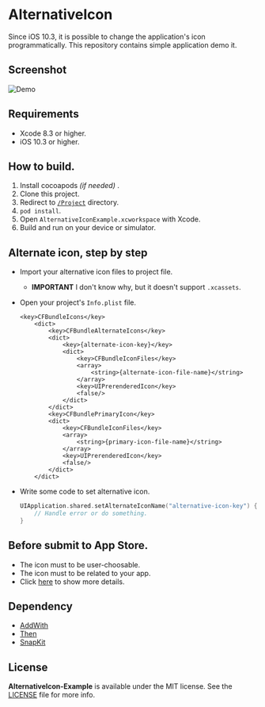 # AlternativeIcon
Since iOS 10.3, it is possible to change the application's icon programmatically.
This repository contains simple application demo it.

## Screenshot
![Demo](https://github.com/KimDarren/AlternativeIcon-Example/blob/master/Screenshots/demo.gif?raw=true)

## Requirements
* Xcode 8.3 or higher.
* iOS 10.3 or higher.

## How to build.
1. Install cocoapods _(if needed)_ .
2. Clone this project.
3. Redirect to [`/Project`](https://github.com/KimDarren/AlternativeIcon-Example/blob/master/Project) directory.
4. `pod install`.
5. Open `AlternativeIconExample.xcworkspace` with Xcode.
6. Build and run on your device or simulator.

## Alternate icon, step by step

* Import your alternative icon files to project file.
	- **IMPORTANT** I don't know why, but it doesn't support `.xcassets`.
* Open your project's `Info.plist` file.

	```plist
	<key>CFBundleIcons</key>
		<dict>
			<key>CFBundleAlternateIcons</key>
			<dict>
				<key>{alternate-icon-key}</key>
				<dict>
					<key>CFBundleIconFiles</key>
					<array>
						<string>{alternate-icon-file-name}</string>
					</array>
					<key>UIPrerenderedIcon</key>
					<false/>
				</dict>
			</dict>
			<key>CFBundlePrimaryIcon</key>
			<dict>
				<key>CFBundleIconFiles</key>
				<array>
					<string>{primary-icon-file-name}</string>
				</array>
				<key>UIPrerenderedIcon</key>
				<false/>
			</dict>
		</dict>
	```
* Write some code to set alternative icon.

	```swift
	UIApplication.shared.setAlternateIconName("alternative-icon-key") { error in
		// Handle error or do something.
	}
	```
	
## Before submit to App Store.
* The icon must to be user-choosable.
* The icon must to be related to your app.
* Click [here](https://developer.apple.com/ios/human-interface-guidelines/graphics/app-icon#user-selectable-app-icons) to show more details.

## Dependency
* [AddWith](https://github.com/KimDarren/AddWith)
* [Then](https://github.com/devxoul/Then)
* [SnapKit](https://github.com/snapkit/snapkit)


## License

**AlternativeIcon-Example** is available under the MIT license. See the [LICENSE](LICENSE) file for more info.
